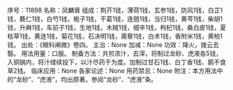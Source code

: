序号：11898
名称：凤麟膏
组成：荆芥1钱，薄荷1钱，玄参1钱，防风1钱，白芷1钱，蕤仁1钱，白芍1钱，栀子1钱，干葛1钱，连翘1钱，当归1钱，黄芩1钱，柴胡1钱，升麻1钱，车前子1钱，生地1钱，木贼1钱，细辛1钱，枸杞1钱，桑白皮1钱，夏枯草1钱，黄连1钱，菊花1钱，石决明1钱，蒺藜1钱，白术1钱，香附米1钱，黄柏1钱。
出处：《眼科阐微》卷四。
主治：None
加减：None
功效：降火，拨云去翳。
用法用量：口服。
制备方法：共煎浓汁，去滓，将制过龙砂、虎液各5钱，入铜锅内，将汁缕续投下，以汁尽药干为度。加制过甘石1钱、白丁香1钱、鹅不食草2钱。
临床应用：None
各家论述：None
用药禁忌：None
附注：本方用法中的“龙砂”、“虎液”，均出原著。参阅“龙砂”、“虎液”条。
